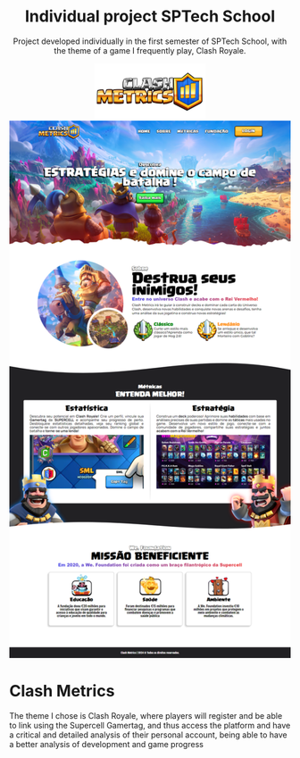 <div align="center">
  <h1> Individual project SPTech School </h1>
  <p>
    Project developed individually in the first semester of SPTech School, with the theme of a game I frequently play, Clash Royale.
  </p>
    <img src="/public/assets/icon/full-logo.png" height="100px">
   <img src="/screenshots/full-ss.png">
</div>

# Clash Metrics

The theme I chose is Clash Royale, where players will register and be able to link using the Supercell Gamertag, and thus access the platform and have a critical and detailed analysis of their personal account, being able to have a better analysis of development and game progress

